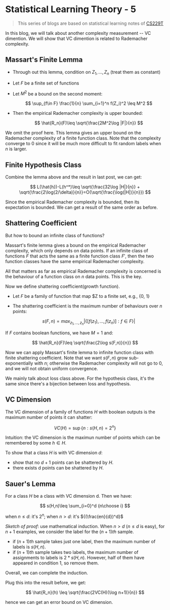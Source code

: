 # Statistical Learning Theory - 5

>This series of blogs are based on statistical learning notes of [CS229T](https://github.com/percyliang/cs229t)

In this blog, we will talk about another complexity measurement -- VC dimention. We will show that VC dimention is related to Rademacher complexity.

## Massart's Finite Lemma

- Through out this lemma, condition on $Z_1,...,Z_n$ (treat them as constant)
- Let $F$ be a finite set of functions
- Let $M^2$ be a bound on the second moment:
  
  $$
  \sup_{f\in F} \frac{1}{n} \sum_{i=1}^n f(Z_i)^2 \leq M^2
  $$
  
- Then the empirical Rademacher complexity is upper bounded:
  
  $$
  \hat{R_n}(F)\leq \sqrt{\frac{2M^2\log |F|}{n}}
  $$

We omit the proof here. This lemma gives an upper bound on the Rademacher complexity of a finite function class. Note that the complexity converge to 0 since it will be much more difficult to fit random labels when $n$ is larger.

## Finite Hypothesis Class

Combine the lemma above and the result in last post, we can get:

$$
L(\hat{h})-L(h^*)\leq \sqrt{\frac{32\log |H|}{n}} + \sqrt{\frac{2\log(2/\delta)}{n}}=O(\sqrt{\frac{\log(|H|)}{n}})
$$

Since the empirical Rademacher complexity is bounded, then its expectation is bounded. We can get a result of the same order as before.

## Shattering Coefficient

But how to bound an infinite class of functions?

Massart's finite lemma gives a bound on the empirical Rademacher complexity, which only depends on data points. If an infinite class of functions $F$ that acts the same as a finite function class $F'$, then the two function classes have the same empirical Rademacher complexity.

All that matters as far as empirical Rademacher complexity is concerned is the behaviour of a function class on $n$ data points. This is the key.

Now we define shattering coefficient(growth function).

- Let $F$ be a family of function that map $Z to a finite set, e.g., {0, 1}
- The shattering coefficient is the maximum number of behaviours over $n$ points:
  
  $$
  s(F,n)=max_{z_1,...,z_n}|\{[f(z_1),...,f(z_n)]: f\in F\}|
  $$

If $F$ contains boolean functions, we have $M=1$ and:

$$
\hat{R_n}(F)\leq \sqrt{\frac{2\log s(F,n)}{n}}
$$

Now we can apply Massart's finite lemma to infinite function class with finite shattering coefficient. Note that we want $s(F,n)$ grow sub-exponentially with $n$; otherwise the Rademacher complexity will not go to 0, and we will not obtain uniform convergence.

We mainly talk about loss class above. For the hypothesis class, it's the same since there's a bijection between loss and hypothesis.

## VC Dimension

The VC dimension of a family of functions $H$ with boolean outputs is the maximum number of points it can shatter:

$$
VC(H)=\sup\{n:s(H,n)=2^n\}
$$

Intuition: the VC dimension is the maximun number of points which can be remembered by some $h\in H$.

To show that a class $H$ is with VC dimension $d$:
- show that no $d+1$ points can be shattered by $H$.
- there exists d points can be shattered by $H$.


## Sauer's Lemma

For a class $H$ be a class with VC dimension d. Then we have:

$$
s(H,n)\leq \sum_{i=0}^d  {n\choose i}
$$

when $n \leq d$: it's $2^n$;
when $n>d$: it's ${(\frac{en}{d})^d}$

*Sketch of proof*: use mathematical induction. When $n>d$ ($n\leq d$ is easy), for $n+1$ examples, we consider the label for the $(n+1)th$ sample. 

- if $(n+1)th$ sample takes just one label, then the maximum number of labels is $s(H, n)$.
- if $(n+1)th$ sample takes two labels, the maximum number of assignments to labels is $2*s(H,n)$. However, half of them have appeared in condition 1, so remove them.

Overall, we can complete the induction.

Plug this into the result before, we get:

$$
\hat{R_n}(h) \leq \sqrt{\frac{2VC(H)(\log n+1)}{n}}
$$

hence we can get an error bound on VC dimension.